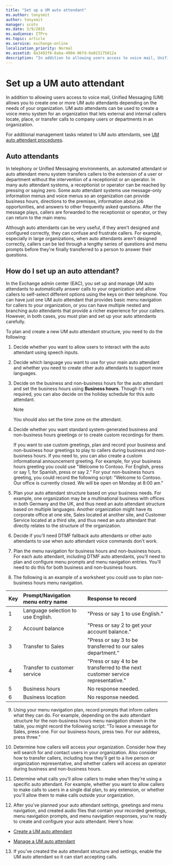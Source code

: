 ```yaml
---
title: "Set up a UM auto attendant"
ms.author: tonysmit
author: tonysmit
manager: scotv
ms.date: 3/9/2015
ms.audience: ITPro
ms.topic: article
ms.service: exchange-online
localization_priority: Normal
ms.assetid: 0a3492f8-8aba-4904-96fd-6e023175012a
description: "In addition to allowing users access to voice mail, Unified Messaging (UM) allows you to create one or more UM auto attendants depending on the needs of your organization. UM auto attendants can be used to create a voice menu system for an organization that lets external and internal callers locate, place, or transfer calls to company users or departments in an organization."
---
```


# Set up a UM auto attendant

In addition to allowing users access to voice mail, Unified Messaging (UM) allows you to create one or more UM auto attendants depending on the needs of your organization. UM auto attendants can be used to create a voice menu system for an organization that lets external and internal callers locate, place, or transfer calls to company users or departments in an organization.
  
For additional management tasks related to UM auto attendants, see [UM auto attendant procedures](um-auto-attendant-procedures.md).
  
## Auto attendants

In telephony or Unified Messaging environments, an automated attendant or auto attendant menu system transfers callers to the extension of a user or department without the intervention of a receptionist or an operator. In many auto attendant systems, a receptionist or operator can be reached by pressing or saying zero. Some auto attendant systems use message-only information menus and voice menus so an organization can provide business hours, directions to the premises, information about job opportunities, and answers to other frequently asked questions. After the message plays, callers are forwarded to the receptionist or operator, or they can return to the main menu.
  
Although auto attendants can be very useful, if they aren't designed and configured correctly, they can confuse and frustrate callers. For example, especially in large organizations, when auto attendants aren't designed correctly, callers can be led through a lengthy series of questions and menu prompts before they're finally transferred to a person to answer their questions.
  
## How do I set up an auto attendant?

In the Exchange admin center (EAC), you set up and manage UM auto attendants to automatically answer calls to your organization and allow callers to self-select different options using the keys on their telephone. You can have just one UM auto attendant that provides basic menu navigation for callers to your organization, or you can have multiple nested and branching auto attendants that provide a richer experience for your callers. However, in both cases, you must plan and set up your auto attendants carefully.
  
To plan and create a new UM auto attendant structure, you need to do the following:
  
1. Decide whether you want to allow users to interact with the auto attendant using speech inputs.
    
2. Decide which language you want to use for your main auto attendant and whether you need to create other auto attendants to support more languages.
    
3. Decide on the business and non-business hours for the auto attendant and set the business hours using **Business hours**. Though it's not required, you can also decide on the holiday schedule for this auto attendant.
    
    > [!NOTE]
    > You should also set the time zone on the attendant. 
  
4. Decide whether you want standard system-generated business and non-business hours greetings or to create custom recordings for them.
    
    If you want to use custom greetings, plan and record your business and non-business hour greetings to play to callers during business and non-business hours. If you need to, you can also create a custom informational announcement greeting. For example, for your business hours greeting you could use "Welcome to Contoso. For English, press or say 1, for Spanish, press or say 2." For your non-business hours greeting, you could record the following script: "Welcome to Contoso. Our office is currently closed. We will be open on Monday at 8:00 am."
    
5. Plan your auto attendant structure based on your business needs. For example, one organization may be a multinational business with offices in both Germany and the UK, and thus need an auto attendant structure based on multiple languages. Another organization might have its corporate office at one site, Sales located at another site, and Customer Service located at a third site, and thus need an auto attendant that directly relates to the structure of the organization.
    
6. Decide if you'll need DTMF fallback auto attendants or other auto attendants to use when auto attendant voice commands don't work.
    
7. Plan the menu navigation for business hours and non-business hours. For each auto attendant, including DTMF auto attendants, you'll need to plan and configure menu prompts and menu navigation entries. You'll need to do this for both business and non-business hours.
    
8. The following is an example of a worksheet you could use to plan non-business hours menu navigation.
    
|****Key****|****Prompt/Navigation menu entry name****|****Response to record****|
|:-----|:-----|:-----|
|1  <br/> |Language selection to use English.  <br/> |"Press or say 1 to use English."  <br/> |
|2  <br/> |Account balance  <br/> |"Press or say 2 to get your account balance."  <br/> |
|3  <br/> |Transfer to Sales  <br/> |"Press or say 3 to be transferred to our sales department."  <br/> |
|4  <br/> |Transfer to customer service  <br/> |"Press or say 4 to be transferred to the next customer service representative."  <br/> |
|5  <br/> |Business hours  <br/> |No response needed.  <br/> |
|6  <br/> |Business location  <br/> |No response needed.  <br/> |
   
9. Using your menu navigation plan, record prompts that inform callers what they can do. For example, depending on the auto attendant structure for the non-business hours menu navigation shown in the table, you might record the following script: "To leave a message for Sales, press one. For our business hours, press two. For our address, press three."
    
10. Determine how callers will access your organization. Consider how they will search for and contact users in your organization. Also consider how to transfer callers, including how they'll get to a live person or organization representative, and whether callers will access an operator during business and non-business hours.
    
11. Determine what calls you'll allow callers to make when they're using a specific auto attendant. For example, whether you want to allow callers to make calls to users in a single dial plan, to any extension, or whether you'll allow them to make calls outside your organization.
    
12. After you've planned your auto attendant settings, greetings and menu navigation, and created audio files that contain your recorded greetings, menu navigation prompts, and menu navigation responses, you're ready to create and configure your auto attendant. Here's how:
    
  - [Create a UM auto attendant](create-a-um-auto-attendant.md)
    
  - [Manage a UM auto attendant](manage-um-auto-attendant.md)
    
13. If you've created the auto attendant structure and settings, enable the UM auto attendant so it can start accepting calls.
    

